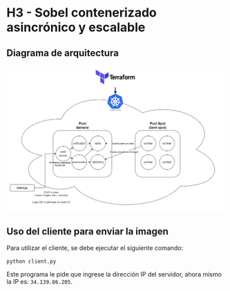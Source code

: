 # H3 - Sobel contenerizado asincrónico y escalable

## Diagrama de arquitectura
![diagrama de arquitectura](imagen.png)

## Uso del cliente para enviar la imagen
Para utilizar el cliente, se debe ejecutar el siguiente comando:
```
python client.py
```
Este programa le pide que ingrese la dirección IP del servidor, ahora mismo la IP es: ```34.139.86.205```.